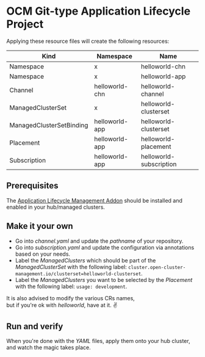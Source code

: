 # OCM Git-type Application Lifecycle Project

Applying these resource files will create the following resources:

| Kind                     | Namespace      | Name                    |
| ------------------------ | -------------- | ----------------------- |
| Namespace                | x              | helloworld-chn          |
| Namespace                | x              | helloworld-app          |
| Channel                  | helloworld-chn | helloworld-channel      |
| ManagedClusterSet        | x              | helloworld-clusterset   |
| ManagedClusterSetBinding | helloworld-app | helloworld-clusterset   |
| Placement                | helloworld-app | helloworld-placement    |
| Subscription             | helloworld-app | helloworld-subscription |

## Prerequisites

The [Application Lifecycle Management Addon][0] should be installed and enabled in your hub/managed clusters.

## Make it your own

- Go into _channel.yaml_ and update the _pathname_ of your repository.
- Go into _subscription.yaml_ and update the configuration via annotations based on your needs.
- Label the _ManagedClusters_ which should be part of the _ManagedClusterSet_ with the following label:
  `cluster.open-cluster-management.io/clusterset=helloworld-clusterset`.
- Label the _ManagedClusters_ you want to be selected by the _Placement_ with the following label:
  `usage: development`.

It is also advised to modify the various CRs names,</br>
but if you're ok with _helloworld_, have at it. :v:

## Run and verify

When you're done with the _YAML_ files, apply them onto your hub cluster, and watch the magic takes place.

[0]: https://open-cluster-management.io/getting-started/integration/app-lifecycle/
